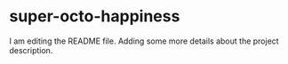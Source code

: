 # super-octo-happiness
I am editing the README file. Adding some more details about the project description.
